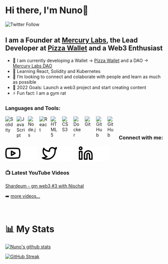# Hi there, I'm Nuno👋

![Twitter Follow](https://img.shields.io/twitter/follow/nunomiguelcg?style=for-the-badge)

## I am a Founder at [Mercury Labs](https://github.com/Mercury-Labs-DAO), the Lead Developer at [Pizza Wallet](https://github.com/Pizza-Wallet-Development-team) and a Web3 Enthusiast

- 🔭 I am currently developing a Wallet -> [Pizza Wallet](https://github.com/Pizza-Wallet-Development-team/pizza-wallet) and a DAO -> [Mercury Labs DAO](https://github.com/Mercury-Labs-DAO/mercury-dao)
- 🌱 Learning React, Solidity and Kubernetes
- 👯 I’m looking to connect and colaborate with people and learn as much as possible 
- 🥅 2022 Goals: Launch a web3 project and start creating content
- ⚡ Fun fact: I am a gym rat

### Languages and Tools:

[<img align="left" alt="Solidity" width="26px" src="https://cdn.jsdelivr.net/gh/devicons/devicon/icons/solidity/solidity-plain.svg" style="padding-right:10px;" />][youtube]
[<img align="left" alt="JavaScript" width="26px" src="https://cdn.jsdelivr.net/gh/devicons/devicon/icons/javascript/javascript-original.svg" style="padding-right:10px;" />][youtube]
[<img align="left" alt="Node.js" width="26px" src="https://cdn.jsdelivr.net/gh/devicons/devicon/icons/nodejs/nodejs-original.svg" style="padding-right:10px;" />][youtube]
[<img align="left" alt="React" width="26px" src="https://cdn.jsdelivr.net/gh/devicons/devicon/icons/react/react-original.svg" style="padding-right:10px;" />][youtube]
[<img align="left" alt="HTML5" width="26px" src="https://cdn.jsdelivr.net/gh/devicons/devicon/icons/html5/html5-original.svg" style="padding-right:10px;" />][youtube]
[<img align="left" alt="CSS3" width="26px" src="https://cdn.jsdelivr.net/gh/devicons/devicon/icons/css3/css3-original.svg" style="padding-right:10px;" />][youtube]
[<img align="left" alt="Docker" width="26px" src="https://cdn.jsdelivr.net/gh/devicons/devicon/icons/docker/docker-plain.svg" style="padding-right:10px;" />][youtube]
[<img align="left" alt="Git" width="26px" src="https://cdn.jsdelivr.net/gh/devicons/devicon/icons/git/git-original.svg" style="padding-right:10px;" />][youtube]
[<img align="left" alt="GitHub" width="26px" src="https://user-images.githubusercontent.com/3369400/139447912-e0f43f33-6d9f-45f8-be46-2df5bbc91289.png" style="padding-right:10px;" />][github-dark]
[<img align="left" alt="GitHub" width="26px" src="https://user-images.githubusercontent.com/3369400/139448065-39a229ba-4b06-434b-bc67-616e2ed80c8f.png" style="padding-right:10px;" />][github-light]

<br />
<br />

### Connect with me:
[![website](./img/youtube-light.svg)](https://www.youtube.com/channel/UCroQv9R2NsVkCp5WP-iZg1Q#gh-light-mode-only)
[![website](./img/youtube-dark.svg)](https://www.youtube.com/channel/UCroQv9R2NsVkCp5WP-iZg1Q#gh-dark-mode-only)
&nbsp;&nbsp;
[![website](./img/twitter-light.svg)](https://twitter.com/nunomiguelcg#gh-light-mode-only)
[![website](./img/twitter-dark.svg)](https://twitter.com/nunomiguelcg#gh-dark-mode-only)
&nbsp;&nbsp;
[![website](./img/linkedin-light.svg)](https://linkedin.com/in/nunomgoncalves#gh-light-mode-only)
[![website](./img/linkedin-dark.svg)](https://linkedin.com/in/nunomgoncalves#gh-dark-mode-only)
&nbsp;&nbsp;

### 📺 Latest YouTube Videos

<!--YOUTUBE:START - Don't forget to comment-->
[Shardeum - gm web3 #3 with Nischal](https://www.youtube.com/watch?v=cuU2JKz25m8&t)
<!--YOUTUBE:END - Don't forget to comment-->

➡️ [more videos...](https://www.youtube.com/channel/UCroQv9R2NsVkCp5WP-iZg1Q)

<br />

# 📊 My Stats

[![Nuno's github stats](https://github-readme-stats.vercel.app/api?username=nunocgoncalves&show_icons=true&count_private=true&theme=radical&hide=stars)](https://github.com/nunocgoncalves)

[![GitHub Streak](https://github-readme-streak-stats.herokuapp.com/?user=nunocgoncalves&theme=dark&count_private=true&theme=radical)](https://github.com/nunocgoncalves)

[github-dark]: https://github.com/nunocgoncalves#gh-dark-mode-only
[github-light]: https://github.com/nunocgoncalves#gh-light-mode-only
[twitter]: https://twitter.com/nunomiguelcg
[youtube]: https://www.youtube.com/channel/UCroQv9R2NsVkCp5WP-iZg1Q
[instagram]: https://instagram.com/nunomiguelcg
[linkedin]: https://linkedin.com/in/nunomgoncalves
[Delta]: https://github.com/nunomigueldev/delta-name-service
